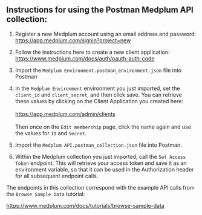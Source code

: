 ## Instructions for using the Postman Medplum API collection:

1. Register a new Medplum account using an email address and password:  
https://app.medplum.com/signin?project=new

2. Follow the instructions here to create a new client application:  
https://www.medplum.com/docs/auth/oauth-auth-code

3. Import the `Medplum Environment.postman_environment.json` file into Postman

4. In the `Medplum Environment` environment you just imported, set the `client_id` and `client_secret`, and then click save. You can retrieve these values by clicking on the Client Application you created here:
<br><br>
https://app.medplum.com/admin/clients
<br><br>
Then once on the `Edit membership` page, click the name again and use the values for `ID` and `Secret`.

5. Import the `Medplum API.postman_collection.json` file into Postman.

6. Within the Medplum collection you just imported, call the `Set Access Token` endpoint. This will retrieve your access token and save it as an environment variable, so that it can be used in the Authorization header for all subsequent endpoint calls.

The endpoints in this collection correspond with the example API calls from the `Browse Sample Data` tutorial:

https://www.medplum.com/docs/tutorials/browse-sample-data